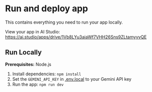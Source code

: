 <div align="center">

</div>

# Run and deploy app

This contains everything you need to run your app locally.

View your app in AI Studio: https://ai.studio/apps/drive/1Vb8LYu3aiaWf7VHH26Sns9ZLtamyvvQE

## Run Locally

**Prerequisites:**  Node.js


1. Install dependencies:
   `npm install`
2. Set the `GEMINI_API_KEY` in [.env.local](.env.local) to your Gemini API key
3. Run the app:
   `npm run dev`
